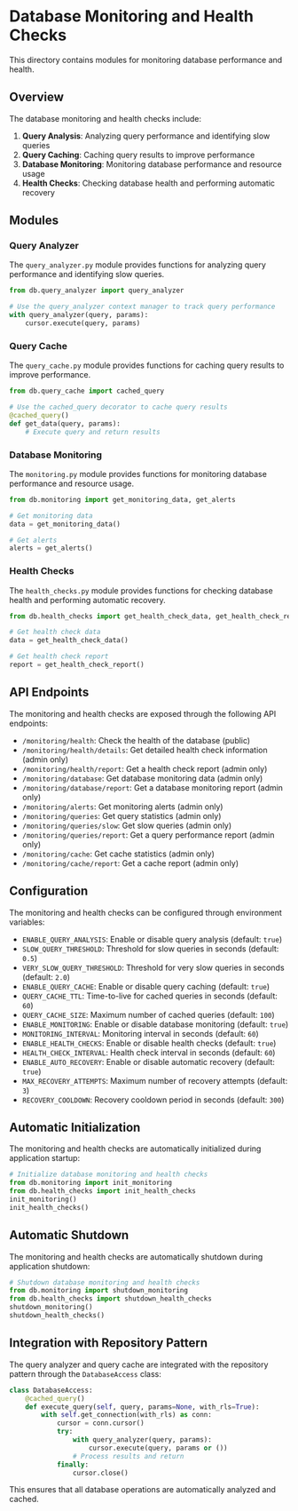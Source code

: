 # Database Monitoring and Health Checks

This directory contains modules for monitoring database performance and health.

## Overview

The database monitoring and health checks include:

1. **Query Analysis**: Analyzing query performance and identifying slow queries
2. **Query Caching**: Caching query results to improve performance
3. **Database Monitoring**: Monitoring database performance and resource usage
4. **Health Checks**: Checking database health and performing automatic recovery

## Modules

### Query Analyzer

The `query_analyzer.py` module provides functions for analyzing query performance and identifying slow queries.

```python
from db.query_analyzer import query_analyzer

# Use the query_analyzer context manager to track query performance
with query_analyzer(query, params):
    cursor.execute(query, params)
```

### Query Cache

The `query_cache.py` module provides functions for caching query results to improve performance.

```python
from db.query_cache import cached_query

# Use the cached_query decorator to cache query results
@cached_query()
def get_data(query, params):
    # Execute query and return results
```

### Database Monitoring

The `monitoring.py` module provides functions for monitoring database performance and resource usage.

```python
from db.monitoring import get_monitoring_data, get_alerts

# Get monitoring data
data = get_monitoring_data()

# Get alerts
alerts = get_alerts()
```

### Health Checks

The `health_checks.py` module provides functions for checking database health and performing automatic recovery.

```python
from db.health_checks import get_health_check_data, get_health_check_report

# Get health check data
data = get_health_check_data()

# Get health check report
report = get_health_check_report()
```

## API Endpoints

The monitoring and health checks are exposed through the following API endpoints:

- `/monitoring/health`: Check the health of the database (public)
- `/monitoring/health/details`: Get detailed health check information (admin only)
- `/monitoring/health/report`: Get a health check report (admin only)
- `/monitoring/database`: Get database monitoring data (admin only)
- `/monitoring/database/report`: Get a database monitoring report (admin only)
- `/monitoring/alerts`: Get monitoring alerts (admin only)
- `/monitoring/queries`: Get query statistics (admin only)
- `/monitoring/queries/slow`: Get slow queries (admin only)
- `/monitoring/queries/report`: Get a query performance report (admin only)
- `/monitoring/cache`: Get cache statistics (admin only)
- `/monitoring/cache/report`: Get a cache report (admin only)

## Configuration

The monitoring and health checks can be configured through environment variables:

- `ENABLE_QUERY_ANALYSIS`: Enable or disable query analysis (default: `true`)
- `SLOW_QUERY_THRESHOLD`: Threshold for slow queries in seconds (default: `0.5`)
- `VERY_SLOW_QUERY_THRESHOLD`: Threshold for very slow queries in seconds (default: `2.0`)
- `ENABLE_QUERY_CACHE`: Enable or disable query caching (default: `true`)
- `QUERY_CACHE_TTL`: Time-to-live for cached queries in seconds (default: `60`)
- `QUERY_CACHE_SIZE`: Maximum number of cached queries (default: `100`)
- `ENABLE_MONITORING`: Enable or disable database monitoring (default: `true`)
- `MONITORING_INTERVAL`: Monitoring interval in seconds (default: `60`)
- `ENABLE_HEALTH_CHECKS`: Enable or disable health checks (default: `true`)
- `HEALTH_CHECK_INTERVAL`: Health check interval in seconds (default: `60`)
- `ENABLE_AUTO_RECOVERY`: Enable or disable automatic recovery (default: `true`)
- `MAX_RECOVERY_ATTEMPTS`: Maximum number of recovery attempts (default: `3`)
- `RECOVERY_COOLDOWN`: Recovery cooldown period in seconds (default: `300`)

## Automatic Initialization

The monitoring and health checks are automatically initialized during application startup:

```python
# Initialize database monitoring and health checks
from db.monitoring import init_monitoring
from db.health_checks import init_health_checks
init_monitoring()
init_health_checks()
```

## Automatic Shutdown

The monitoring and health checks are automatically shutdown during application shutdown:

```python
# Shutdown database monitoring and health checks
from db.monitoring import shutdown_monitoring
from db.health_checks import shutdown_health_checks
shutdown_monitoring()
shutdown_health_checks()
```

## Integration with Repository Pattern

The query analyzer and query cache are integrated with the repository pattern through the `DatabaseAccess` class:

```python
class DatabaseAccess:
    @cached_query()
    def execute_query(self, query, params=None, with_rls=True):
        with self.get_connection(with_rls) as conn:
            cursor = conn.cursor()
            try:
                with query_analyzer(query, params):
                    cursor.execute(query, params or ())
                # Process results and return
            finally:
                cursor.close()
```

This ensures that all database operations are automatically analyzed and cached.
